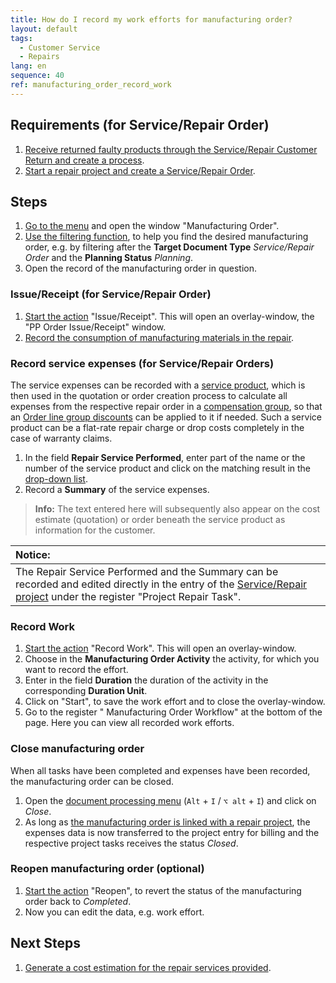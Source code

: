 ```yaml
---
title: How do I record my work efforts for manufacturing order?
layout: default
tags:
  - Customer Service
  - Repairs
lang: en
sequence: 40
ref: manufacturing_order_record_work
---
```


## Requirements (for Service/Repair Order)
1. [Receive returned faulty products through the
Service/Repair Customer Return and create a process](Service_repair_customer_return).
1. [Start a repair project and create a Service/Repair Order](Service_repair_project_start).

## Steps
1. [Go to the menu](Menu) and open the window "Manufacturing Order".
1. [Use the filtering function](Filtering_function), to help you find the desired manufacturing order, e.g. by filtering after the **Target Document Type** *Service/Repair Order* and the **Planning Status** *Planning*.
1. Open the record of the manufacturing order in question.

### Issue/Receipt (for Service/Repair Order)
1. [Start the action](StartAction) "Issue/Receipt". This will open an overlay-window, the "PP Order Issue/Receipt" window.
1. <a href="ProductionCompletion" title="Record the consumption of materials">Record the consumption of manufacturing materials in the repair</a>.

### <a name="service-expenses">Record service expenses (for Service/Repair Orders)</a>
The service expenses can be recorded with a [service product](Add_service_product), which is then used in the quotation or order creation process to calculate all expenses from the respective repair order in a [compensation group](Create_manual_compensation_groups), so that an [Order line group discounts](Order_line_group_discount) can be applied to it if needed. Such a service product can be a flat-rate repair charge or drop costs completely in the case of warranty claims.

1. In the field **Repair Service Performed**, enter part of the name or the number of the service product and click on the matching result in the <a href="Keyboard_shortcuts_reference#dropdown" title="Dynamic Search Box (Autocompletion)">drop-down list</a>.
1. Record a **Summary** of the service expenses.
 >**Info:** The text entered here will subsequently also appear on the cost estimate (quotation) or order beneath the service product as information for the customer.

| **Notice:** |
| :--- |
| The Repair Service Performed and the Summary can be recorded and edited directly in the entry of the [Service/Repair project](Service_repair_project_start) under the register "Project Repair Task". |

### Record Work
1. [Start the action](StartAction#actionsmenu_WebUI) "Record Work". This will open an overlay-window.
1. Choose in the **Manufacturing Order Activity** the activity, for which you want to record the effort.
1. Enter in the field **Duration** the duration of the activity in the corresponding **Duration Unit**.
1. Click on "Start", to save the work effort and to close the overlay-window.
1. Go to the register " Manufacturing Order
Workflow" at the bottom of the page. Here you can view all recorded work efforts.

### Close manufacturing order
When all tasks have been completed and expenses have been recorded, the manufacturing order can be closed.

1. Open the [document processing menu](StartAction#Menu_DocumentProcessingActions) (`Alt` + `I` / `⌥ alt` + `I`) and click on *Close*.
1. As long as [the manufacturing order is linked with a repair project](Service_repair_project_start), the expenses data is now transferred to the project entry for billing and the respective project tasks receives the status *Closed*.

### Reopen manufacturing order (optional)
1. [Start the action](StartAction) "Reopen", to revert the status of the manufacturing order back to *Completed*.
1. Now you can edit the data, e.g. work effort.

## Next Steps
1. [Generate a cost estimation for the repair services provided](Quotation_estimate_repair_services).
